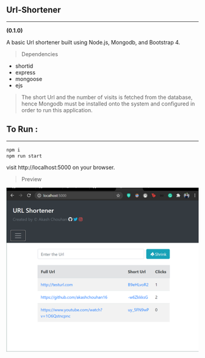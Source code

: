 ## Url-Shortener

---

**(0.1.0)**

A basic Url shortener built using Node.js, Mongodb, and Bootstrap 4.

> Dependencies

- shortid
- express
- mongoose
- ejs
 > The short Url and the number of visits is fetched from the database, hence Mongodb must be installed onto the system and configured in order to run this application.

## To Run :

---

```Node
npm i
npm run start
```

visit http://localhost:5000 on your browser.

> Preview

![application preview](urlshortener-prerview.png)
